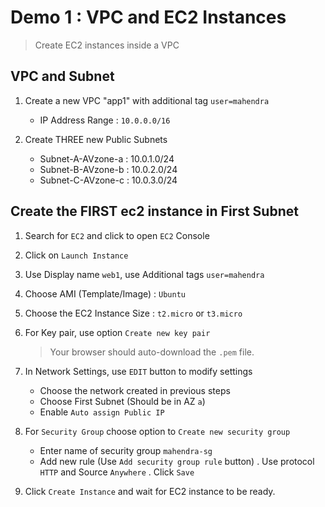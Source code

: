 # Demo 1 : VPC and EC2 Instances

> Create EC2 instances inside a VPC 

## VPC and Subnet

1. Create a new VPC "app1" with additional tag `user=mahendra`

    - IP Address Range : `10.0.0.0/16`

2. Create THREE new Public Subnets

	- Subnet-A-AVzone-a : 10.0.1.0/24
	- Subnet-B-AVzone-b : 10.0.2.0/24
	- Subnet-C-AVzone-c : 10.0.3.0/24

## Create the FIRST ec2 instance in First Subnet

1. Search for `EC2` and click to open `EC2` Console
1. Click on `Launch Instance`
1. Use Display name `web1`, use Additional tags `user=mahendra`
1. Choose AMI (Template/Image) : `Ubuntu`
1. Choose the EC2 Instance Size : `t2.micro` or `t3.micro`
1. For Key pair, use option `Create new key pair`
    
    > Your browser should auto-download the `.pem` file.

1. In Network Settings, use `EDIT` button to modify settings

    - Choose the network created in previous steps
    - Choose First Subnet (Should be in AZ `a`)
    - Enable `Auto assign Public IP`

1. For `Security Group` choose option to `Create new security group`

    - Enter name of security group `mahendra-sg`
    - Add new rule (Use `Add security group rule` button)
        . Use protocol `HTTP` and Source `Anywhere`
        . Click `Save`

1.  Click `Create Instance` and wait for EC2 instance to be ready.
